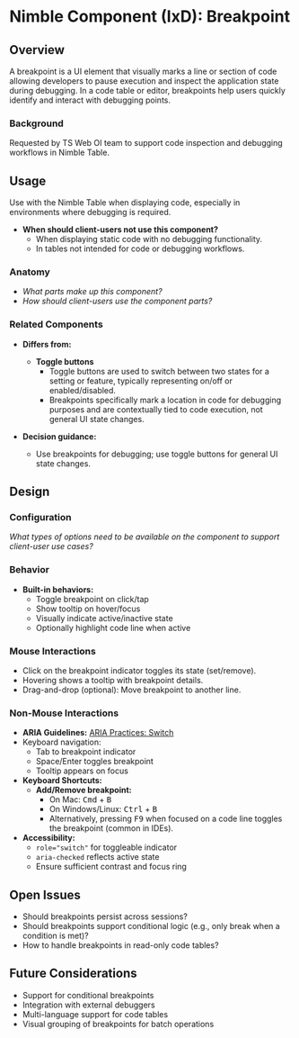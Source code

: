 # Nimble Component (IxD): Breakpoint

## Overview

A breakpoint is a UI element that visually marks a line or section of code allowing developers to pause execution and inspect the application state during debugging. In a code table or editor, breakpoints help users quickly identify and interact with debugging points.

### Background
Requested by TS Web OI team to support code inspection and debugging workflows in Nimble Table.

## Usage

Use with the Nimble Table when displaying code, especially in environments where debugging is required.

- **When should client-users not use this component?**
  - When displaying static code with no debugging functionality.
  - In tables not intended for code or debugging workflows.

### Anatomy
- *What parts make up this component?*
- *How should client-users use the component parts?*

### Related Components

- **Differs from:**
  - **Toggle buttons**  
    - Toggle buttons are used to switch between two states for a setting or feature, typically representing on/off or enabled/disabled.  
    - Breakpoints specifically mark a location in code for debugging purposes and are contextually tied to code execution, not general UI state changes.

- **Decision guidance:**
  - Use breakpoints for debugging; use toggle buttons for general UI state changes.

## Design

### Configuration
*What types of options need to be available on the component to support client-user use cases?*

### Behavior

- **Built-in behaviors:**
  - Toggle breakpoint on click/tap
  - Show tooltip on hover/focus
  - Visually indicate active/inactive state
  - Optionally highlight code line when active

### Mouse Interactions

- Click on the breakpoint indicator toggles its state (set/remove).
- Hovering shows a tooltip with breakpoint details.
- Drag-and-drop (optional): Move breakpoint to another line.

### Non-Mouse Interactions

- **ARIA Guidelines:** [ARIA Practices: Switch](https://www.w3.org/WAI/ARIA/apg/patterns/switch/)
- Keyboard navigation:
  - Tab to breakpoint indicator
  - Space/Enter toggles breakpoint
  - Tooltip appears on focus
- **Keyboard Shortcuts:**
  - **Add/Remove breakpoint:**  
    - On Mac: <kbd>Cmd</kbd> + <kbd>B</kbd>  
    - On Windows/Linux: <kbd>Ctrl</kbd> + <kbd>B</kbd>
    - Alternatively, pressing <kbd>F9</kbd> when focused on a code line toggles the breakpoint (common in IDEs).
- **Accessibility:**
  - `role="switch"` for toggleable indicator
  - `aria-checked` reflects active state
  - Ensure sufficient contrast and focus ring

## Open Issues

- Should breakpoints persist across sessions?
- Should breakpoints support conditional logic (e.g., only break when a condition is met)?
- How to handle breakpoints in read-only code tables?

## Future Considerations

- Support for conditional breakpoints
- Integration with external debuggers
- Multi-language support for code tables
- Visual grouping of breakpoints for batch operations


